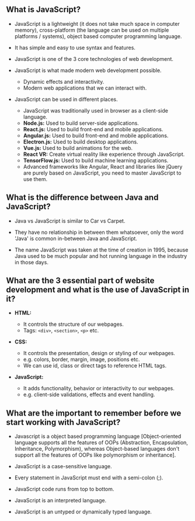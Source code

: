 ## What is JavaScript?

- JavaScript is a lightweight (it does not take much space in computer memory), cross-platform (the language can be used on multiple platforms / systems), object based computer programming language.

- It has simple and easy to use syntax and features.

- JavaScript is one of the 3 core technologies of web development.

- JavaScript is what made modern web development possible.
  - Dynamic effects and interactivity.
  - Modern web applications that we can interact with.

- JavaScript can be used in different places.
  - JavaScript was traditionally used in browser as a client-side language.
  - **Node.js:** Used to build server-side applications.
  - **React.js:** Used to build front-end and mobile applications.
  - **Angular.js:** Used to build front-end and mobile applications.
  - **Electron.js:** Used to build desktop applications.
  - **Vue.js:** Used to build animations for the web.
  - **React VR:** Create virtual reality like experience through JavaScript.
  - **TensorFlow.js:** Used to build machine learning applications.
  - Advanced frameworks like Angular, React and libraries like jQuery are purely based on JavaScript, you need to master JavaScript to use them.


## What is the difference between Java and JavaScript?

- Java vs JavaScript is similar to Car vs Carpet.

- They have no relationship in between them whatsoever, only the word 'Java' is common in-between Java and JavaScript.

- The name JavaScript was taken at the time of creation in 1995, because Java used to be much popular and hot running language in the industry in those days.


## What are the 3 essential part of website development and what is the use of JavaScript in it?

- **HTML:**
  - It controls the structure of our webpages.
  - Tags: `<div>`, `<section>`, `<p>` etc.

- **CSS:**
  - It controls the presentation, design or styling of our webpages.
  - e.g. colors, border, margin, image, positions etc.
  - We can use id, class or direct tags to reference HTML tags.

- **JavaScript:**
  - It adds functionality, behavior or interactivity to our webpages.
  - e.g. client-side validations, effects and event handling.


## What are the important to remember before we start working with JavaScript?

- Javascript is a object based programming language [Object-oriented language supports all the features of OOPs (Abstraction, Encapsulation, Inheritance, Polymorphism), whereas Object-based languages don't support all the features of OOPs like polymorphism or inheritance].

- JavaScript is a case-sensitive language.

- Every statement in JavaScript must end with a semi-colon (;).

- JavaScript code runs from top to bottom.

- JavaScript is an interpreted language.

- JavaScript is an untyped or dynamically typed language.